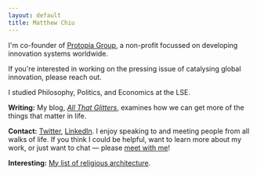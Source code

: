 ```yaml
---
layout: default
title: Matthew Chiu
---
```


I'm co-founder of [Protopia Group](https://protopiagroup.org/), a non-profit focussed on developing innovation systems worldwide.

If you're interested in working on the pressing issue of catalysing global innovation, please reach out.

I studied Philosophy, Politics, and Economics at the LSE.

**Writing:** My blog, [*All That Glitters*](https://matthewlhchiu.substack.com/), examines how we can get more of the things that matter in life.

**Contact:** [Twitter](https://twitter.com/matthewlhchiu), [LinkedIn](https://linkedin.com/in/matthewlhchiu). I enjoy speaking to and meeting people from all walks of life. If you think I could be helpful, want to learn more about my work, or just want to chat — please [meet with me](https://calendly.com/matthewlhchiu/meetup)!

**Interesting:** [My list of religious architecture](https://matthewlhchiu.notion.site/e16f9eea60a5443aa51f9dd3c3f3d66f?v=369640820d83470a9519e42698ae52a1).
